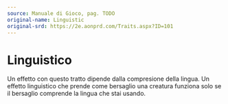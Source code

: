 ```yaml
---
source: Manuale di Gioco, pag. TODO
original-name: Linguistic
original-srd: https://2e.aonprd.com/Traits.aspx?ID=101
---
```


# Linguistico

Un effetto con questo tratto dipende dalla compresione della lingua. Un effetto
linguistico che prende come bersaglio una creatura funziona solo se il bersaglio
comprende la lingua che stai usando.
